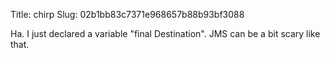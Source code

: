 Title: chirp
Slug: 02b1bb83c7371e968657b88b93bf3088

Ha. I just declared a variable "final Destination". JMS can be a bit scary like that.
